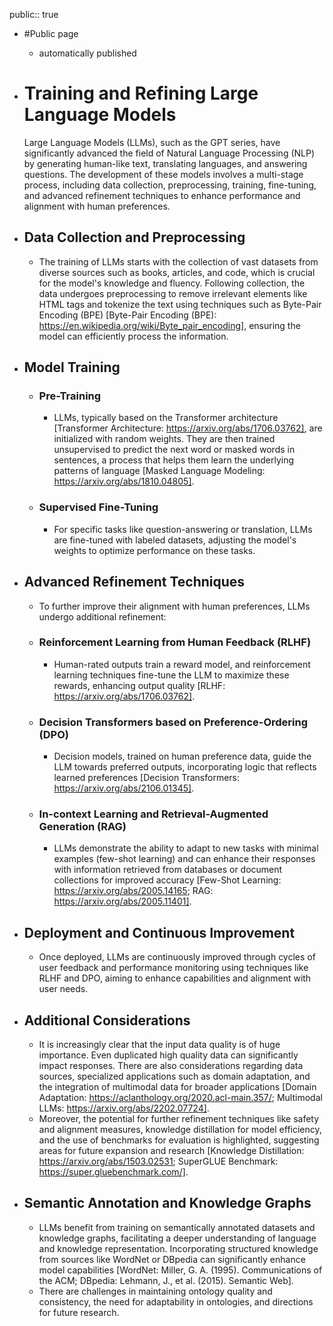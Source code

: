 public:: true

- #Public page
	 - automatically published
- # Training and Refining Large Language Models
  
  Large Language Models (LLMs), such as the GPT series, have significantly advanced the field of Natural Language Processing (NLP) by generating human-like text, translating languages, and answering questions. The development of these models involves a multi-stage process, including data collection, preprocessing, training, fine-tuning, and advanced refinement techniques to enhance performance and alignment with human preferences.
- ## Data Collection and Preprocessing
	- The training of LLMs starts with the collection of vast datasets from diverse sources such as books, articles, and code, which is crucial for the model's knowledge and fluency. Following collection, the data undergoes preprocessing to remove irrelevant elements like HTML tags and tokenize the text using techniques such as Byte-Pair Encoding (BPE) [Byte-Pair Encoding (BPE): https://en.wikipedia.org/wiki/Byte_pair_encoding], ensuring the model can efficiently process the information.
- ## Model Training
	- ### Pre-Training
		- LLMs, typically based on the Transformer architecture [Transformer Architecture: https://arxiv.org/abs/1706.03762], are initialized with random weights. They are then trained unsupervised to predict the next word or masked words in sentences, a process that helps them learn the underlying patterns of language [Masked Language Modeling: https://arxiv.org/abs/1810.04805].
	- ### Supervised Fine-Tuning
		- For specific tasks like question-answering or translation, LLMs are fine-tuned with labeled datasets, adjusting the model's weights to optimize performance on these tasks.
- ## Advanced Refinement Techniques
	- To further improve their alignment with human preferences, LLMs undergo additional refinement:
	- ### Reinforcement Learning from Human Feedback (RLHF)
		- Human-rated outputs train a reward model, and reinforcement learning techniques fine-tune the LLM to maximize these rewards, enhancing output quality [RLHF: https://arxiv.org/abs/1706.03762].
	- ### Decision Transformers based on Preference-Ordering (DPO)
		- Decision models, trained on human preference data, guide the LLM towards preferred outputs, incorporating logic that reflects learned preferences [Decision Transformers: https://arxiv.org/abs/2106.01345].
	- ### In-context Learning and Retrieval-Augmented Generation (RAG)
		- LLMs demonstrate the ability to adapt to new tasks with minimal examples (few-shot learning) and can enhance their responses with information retrieved from databases or document collections for improved accuracy [Few-Shot Learning: https://arxiv.org/abs/2005.14165; RAG: https://arxiv.org/abs/2005.11401].
- ## Deployment and Continuous Improvement
	- Once deployed, LLMs are continuously improved through cycles of user feedback and performance monitoring using techniques like RLHF and DPO, aiming to enhance capabilities and alignment with user needs.
- ## Additional Considerations
	- It is increasingly clear that the input data quality is of huge importance. Even duplicated high quality data can significantly impact responses. There are also considerations regarding data sources, specialized applications such as domain adaptation, and the integration of multimodal data for broader applications [Domain Adaptation: https://aclanthology.org/2020.acl-main.357/; Multimodal LLMs: https://arxiv.org/abs/2202.07724].
	- Moreover, the potential for further refinement techniques like safety and alignment measures, knowledge distillation for model efficiency, and the use of benchmarks for evaluation is highlighted, suggesting areas for future expansion and research [Knowledge Distillation: https://arxiv.org/abs/1503.02531; SuperGLUE Benchmark: https://super.gluebenchmark.com/].
- ## Semantic Annotation and Knowledge Graphs
	- LLMs benefit from training on semantically annotated datasets and knowledge graphs, facilitating a deeper understanding of language and knowledge representation. Incorporating structured knowledge from sources like WordNet or DBpedia can significantly enhance model capabilities [WordNet: Miller, G. A. (1995). Communications of the ACM; DBpedia: Lehmann, J., et al. (2015). Semantic Web].
	- There are challenges in maintaining ontology quality and consistency, the need for adaptability in ontologies, and directions for future research.